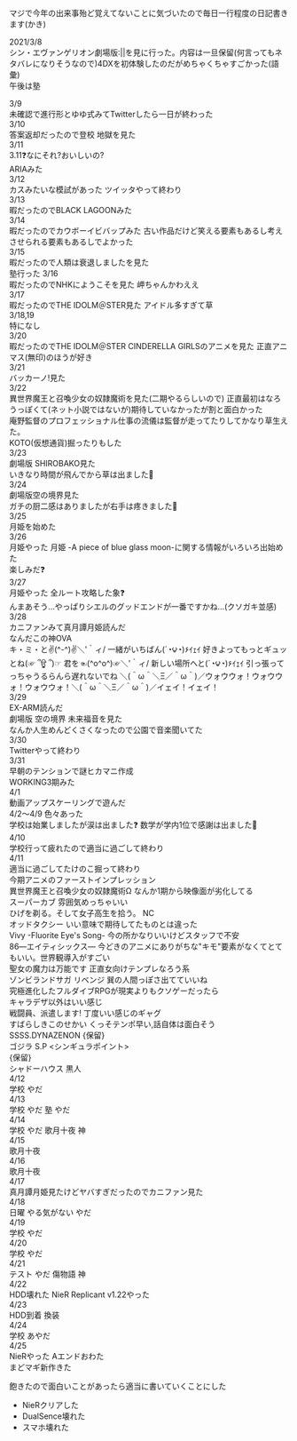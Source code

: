 マジで今年の出来事殆ど覚えてないことに気づいたので毎日一行程度の日記書きます(かき)

2021/3/8<br>
シン・エヴァンゲリオン劇場版:||を見に行った。内容は一旦保留(何言ってもネタバレになりそうなので)4DXを初体験したのだがめちゃくちゃすごかった(語彙)<br>
午後は塾

3/9<br>
未確認で進行形とゆゆ式みてTwitterしたら一日が終わった<br> 
3/10<br>
答案返却だったので登校 地獄を見た<br>
3/11<br>
3.11❓なにそれ?おいしいの?<br>
ARIAみた<br>
3/12<br>
カスみたいな模試があった ツイッタやって終わり<br>
3/13<br>
暇だったのでBLACK LAGOONみた<br> 
3/14<br>
暇だったのでカウボーイビバップみた 古い作品だけど笑える要素もあるし考えさせられる要素もあるしでよかった<br>
3/15<br>
暇だったので人類は衰退しましたを見た<br>塾行った
3/16<br>
暇だったのでNHKにようこそを見た 岬ちゃんかわええ<br>
3/17<br>
暇だったのでTHE IDOLM＠STER見た アイドル多すぎて草<br>
3/18,19<br>
特になし<br>
3/20<br>
暇だったのでTHE IDOLM＠STER CINDERELLA GIRLSのアニメを見た 正直アニマス(無印)のほうが好き<br>
3/21<br>
バッカーノ!見た<br>
3/22<br>
異世界魔王と召喚少女の奴隷魔術を見た(二期やるらしいので) 正直最初はなろうっぽくて(ネット小説ではないが)期待していなかったが割と面白かった<br>
庵野監督のプロフェッショナル仕事の流儀は監督が走ってたりしてかなり草生えた。<br>
KOTO(仮想通貨)掘ったりもした<br>
3/23<br>
劇場版 SHIROBAKO見た<br>
いきなり時間が飛んでから草は出ました💝<br>
3/24<br>
劇場版空の境界見た<br>
ガチの厨二感はありましたが右手は疼きました💝<br>
3/25<br>
月姫を始めた<br>
3/26<br>
月姫やった 月姫 -A piece of blue glass moon-に関する情報がいろいろ出始めた<br>
楽しみだ❓<br>
3/27<br>
月姫やった 全ルート攻略した象❓<br>
んまあそう…やっぱりシエルのグッドエンドが一番ですかね…(クソガキ並感)<br>
3/28<br>
カニファンみて真月譚月姫読んだ<br>
なんだこの神OVA<br>
‎キ・ミ・と✌(^-^)✌＼'｀ィ/ 一緒がいちばん(´◔౪◔)۶ｲｪｲ 好きよってもっとギュッとね(☞ ՞ਊ ՞)☞ 君を☜(^o^o^)☞＼'｀ィ/ 新しい場所へと(´◔౪◔)۶ｲｪｲ 引っ張ってっちゃうるらんら遅れないでね
＼(＾ω＾＼Ξ／＾ω＾)／ウォウウォ！ウォウウォ！ウォウウォ！＼(＾ω＾＼Ξ／＾ω＾)／イェイ！イェイ！<br>
3/29<br>
EX-ARM読んだ<br>
劇場版 空の境界 未来福音を見た<br>
なんか人生めんどくさくなったので公園で音楽聞いてた<br>
3/30<br>
Twitterやって終わり<br>
3/31<br>
早朝のテンションで謎ヒカマニ作成<br>
WORKING3期みた<br>
4/1<br>
動画アップスケーリングで遊んだ<br>
4/2～4/9 色々あった<br>
学校は始業しましたが涙は出ました❓ 数学が学内1位で感謝は出ました💝<br>
4/10<br>
学校行って疲れたので適当に過ごして終わり<br>
4/11<br>
適当に過ごしてたけのこ掘って終わり<br>
今期アニメのファーストインプレッション<br>
異世界魔王と召喚少女の奴隷魔術Ω なんか1期から映像面が劣化してる<br>
スーパーカブ 雰囲気めっちゃいい<br>
ひげを剃る。そして女子高生を拾う。 NC<br>
オッドタクシー いい意味で期待してたものとは違った<br>
Vivy -Fluorite Eye's Song- 今の所かなりいいけどスタッフで不安<br>
86―エイティシックス― 今どきのアニメにありがちな"キモ"要素がなくてとてもいい。世界観導入がすごい<br>
聖女の魔力は万能です 正直女向けテンプレなろう系<br>
ゾンビランドサガ リベンジ 巽の人間っぽさ出てていいね<br>
究極進化したフルダイブRPGが現実よりもクソゲーだったら<br>キャラデザ以外はいい感じ<br>
戦闘員、派遣します! 丁度いい感じのギャグ<br>
すばらしきこのせかい くっそテンポ早い,話自体は面白そう<br>
SSSS.DYNAZENON {保留}<br>
ゴジラ S.P <シンギュラポイント><br>{保留}<br>
シャドーハウス 黒人<br>
4/12<br>
学校 やだ<br>
4/13<br>
学校 やだ 塾 やだ<br>
4/14<br>
学校 やだ 歌月十夜 神<br>
4/15<br>
歌月十夜<br>
4/16<br>
歌月十夜<br>
4/17<br>
真月譚月姫見たけどヤバすぎだったのでカニファン見た<br>
4/18<br>
日曜 やる気がない やだ<br>
4/19<br>
学校 やだ<br>
4/20<br>
学校 やだ<br>
4/21<br>テスト やだ 傷物語 神<br>4/22<br>HDD壊れた NieR Replicant v1.22やった<br>4/23<br>HDD到着 換装<br>4/24<br>学校 あやだ<br>4/25<br>NieRやった Aエンドおわた<br>まどマギ新作きた

飽きたので面白いことがあったら適当に書いていくことにした

- NieRクリアした
- DualSence壊れた
- スマホ壊れた
